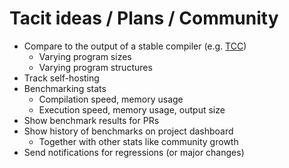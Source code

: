 # Tacit ideas / Plans / Community

- Compare to the output of a stable compiler (e.g. [TCC](https://bellard.org/tcc/))
  - Varying program sizes
  - Varying program structures
- Track self-hosting
- Benchmarking stats
  - Compilation speed, memory usage
  - Execution speed, memory usage, output size
- Show benchmark results for PRs
- Show history of benchmarks on project dashboard
  - Together with other stats like community growth
- Send notifications for regressions (or major changes)
